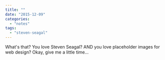 ```yaml
---
title: ""
date: "2015-12-09"
categories: 
  - "notes"
tags: 
  - "steven-seagal"
---
```


What's that? You love Steven Seagal? AND you love placeholder images for web design? Okay, give me a little time...
